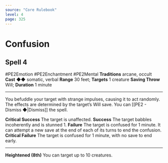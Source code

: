 ```yaml
---
source: "Core Rulebook"
level: 4
page: 325
---
```


# Confusion
## Spell 4
#PE2Emotion #PE2Enchantment #PE2Mental 
**Traditions** arcane, occult
**Cast** ◆◆ somatic, verbal
**Range** 30 feet; **Targets** 1 creature
**Saving Throw** Will; **Duration** 1 minute

-----
You befuddle your target with strange impulses, causing it to act randomly. The effects are determined by the target’s Will save. You can [[PE2 - Dismiss ◆|Dismiss]] the spell.  

**Critical Success** The target is unaffected.
**Success** The target babbles incoherently and is stunned 1. **Failure** The target is confused for 1 minute. It can attempt a new save at the end of each of its turns to end the confusion. 
**Critical Failure** The target is confused for 1 minute, with no save to end early. 

---
**Heightened (8th)** You can target up to 10 creatures.